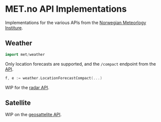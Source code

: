 # MET.no API Implementations

Implementations for the various APIs from the [Norwegian Meteorlogy Institure](https://api.met.no).


## Weather

```go
import met/weather
```

Only location forecasts are supported, and the `/compact` endpoint from the [API](https://api.met.no/weatherapi/locationforecast/2.0/documentation).

```go
f, e := weather.LocationForecastCompact(...)
```


WIP for the [radar API](https://api.met.no/weatherapi/radar/2.0/documentation).


## Satellite

WIP on the [geosattelite API](https://api.met.no/weatherapi/geosatellite/1.4/documentation).
